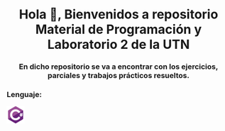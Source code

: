 <h1 align="center">Hola 👋, Bienvenidos a repositorio Material de Programación y Laboratorio 2 de la UTN</h1>
<h3 align="center">En dicho repositorio se va a encontrar con los ejercicios, parciales y trabajos prácticos resueltos.</h3>

<h3 align="left">Lenguaje:</h3>
<p align="left"> <a href="https://www.w3schools.com/cs/" target="_blank" rel="noreferrer"> <img src="https://raw.githubusercontent.com/devicons/devicon/master/icons/csharp/csharp-original.svg" alt="csharp" width="40" height="40"/> </a> </p>
